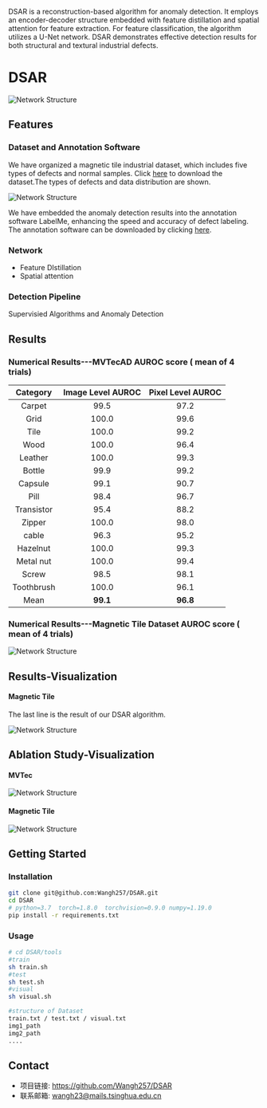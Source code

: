 DSAR is a reconstruction-based algorithm for anomaly detection. It employs an encoder-decoder structure embedded with feature distillation and spatial attention for feature extraction. For feature classification, the algorithm utilizes a U-Net network. DSAR demonstrates effective detection results for both structural and textural industrial defects.

# DSAR

![Network Structure](images/DSAR_structure.png)

## Features

### Dataset and Annotation Software

We have organized a magnetic tile industrial dataset, which includes five types of defects and normal samples. Click [here](https://drive.google.com/uc?export=download\&id=1okU162keIp2xcNrt9m2mCpFOXqk8Ggo4) to download the dataset.The types of defects and data distribution are shown.

![Network Structure](images/data_distribution.png)

We have embedded the anomaly detection results into the annotation software LabelMe, enhancing the speed and accuracy of defect labeling. The annotation software can be downloaded by clicking [here](https://drive.google.com/uc?export=download\&id=131ngDQvPXTIXzuRD_Js-AgD4kVBB9wkP7).

### Network

*   Feature DIstillation
*   Spatial attention

### Detection Pipeline

Supervisied Algorithms and Anomaly Detection

## Results

### Numerical Results---MVTecAD AUROC score ( mean of 4 trials)

| **Category** | **Image Level AUROC** | **Pixel Level AUROC** |
| :----------: | :-------------------: | :-------------------: |
|    Carpet    |          99.5         |          97.2         |
|     Grid     |         100.0         |          99.6         |
|     Tile     |         100.0         |          99.2         |
|     Wood     |         100.0         |          96.4         |
|    Leather   |         100.0         |          99.3         |
|    Bottle    |          99.9         |          99.2         |
|    Capsule   |          99.1         |          90.7         |
|     Pill     |          98.4         |          96.7         |
|  Transistor  |          95.4         |          88.2         |
|    Zipper    |         100.0         |          98.0         |
|     cable    |          96.3         |          95.2         |
|   Hazelnut   |         100.0         |          99.3         |
|   Metal nut  |         100.0         |          99.4         |
|     Screw    |          98.5         |          98.1         |
|  Toothbrush  |         100.0         |          96.1         |
|     Mean     |        **99.1**       |        **96.8**       |

### &#x20;Numerical Results---Magnetic Tile Dataset AUROC score ( mean of 4 trials)

![Network Structure](images/tile_result.png)

## Results-Visualization

#### Magnetic Tile 
The last line is the result of our DSAR algorithm.

![Network Structure](images/det_visualization_tile.png)

## Ablation Study-Visualization

#### MVTec 

![Network Structure](images/ablation_result_mvtec.png)

#### Magnetic Tile

![Network Structure](images/ablation_result_tile.png)

## Getting Started

### Installation
```bash
git clone git@github.com:Wangh257/DSAR.git
cd DSAR
# python=3.7  torch=1.8.0  torchvision=0.9.0 numpy=1.19.0 
pip install -r requirements.txt
```

### Usage

```bash
# cd DSAR/tools
#train
sh train.sh 
#test
sh test.sh
#visual
sh visual.sh

#structure of Dataset
train.txt / test.txt / visual.txt
img1_path
img2_path
....
```

## Contact

*   项目链接: <https://github.com/Wangh257/DSAR>
*   联系邮箱: <wangh23@mails.tsinghua.edu.cn>

